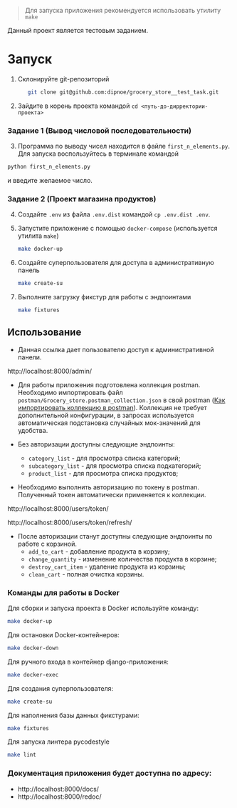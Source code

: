 > Для запуска приложения рекомендуется использовать утилиту `make`

Данный проект является тестовым заданием.

# Запуск

1. Склонируйте git-репозиторий
    ```bash
       git clone git@github.com:dipnoe/grocery_store__test_task.git
   ```

2. Зайдите в корень проекта командой `cd <путь-до-дирректории-проекта>`


### Задание 1 (Вывод числовой последовательности)

3. Программа по выводу чисел находится в файле `first_n_elements.py`.
Для запуска воспользуйтесь в терминале командой
```bash
python first_n_elements.py 
```
и введите желаемое число.


### Задание 2 (Проект магазина продуктов)

4. Создайте `.env` из файла `.env.dist` командой `cp .env.dist .env`.


5. Запустите приложение с помощью `docker-compose` (используется утилита `make`)
    ```bash
    make docker-up
    ```

6. Создайте суперпользователя для доступа в административную панель
    ```bash
    make create-su
    ```
   
7. Выполните загрузку фикстур для работы с эндпоинтами
   ```bash
   make fixtures
   ```

## Использование

- Данная ссылка дает пользователю доступ к административной панели. 

http://localhost:8000/admin/


- Для работы приложения подготовлена коллекция postman.
Необходимо импортировать файл `postman/Grocery_store.postman_collection.json` в свой postman 
([Как импортировать коллекцию в postman](https://docs.rkeeper.ru/api/testirovanie-zaprosov-v-postman-87557103.html#id-%D0%A2%D0%B5%D1%81%D1%82%D0%B8%D1%80%D0%BE%D0%B2%D0%B0%D0%BD%D0%B8%D0%B5%D0%B7%D0%B0%D0%BF%D1%80%D0%BE%D1%81%D0%BE%D0%B2%D0%B2Postman-%D0%98%D0%BC%D0%BF%D0%BE%D1%80%D1%82%D0%BA%D0%BE%D0%BB%D0%BB%D0%B5%D0%BA%D1%86%D0%B8%D0%B9)).
Коллекция не требует дополнительной конфигурации, в запросах используется автоматическая
подстановка случайных мок-значений для удобства.


- Без авторизации доступны следующие эндпоинты:
  - `category_list` - для просмотра списка категорий;
  - `subcategory_list` - для просмотра списка подкатегорий;
  - `product_list` - для просмотра списка продуктов;


- Необходимо выполнить авторизацию по токену в postman. 
Полученный токен автоматически применяется к коллекции.

http://localhost:8000/users/token/

http://localhost:8000/users/token/refresh/

- После авторизации станут доступны следующие эндпоинты по работе с корзиной.
  - `add_to_cart` - добавление продукта в корзину;
  - `change_quantity` - изменение количества продукта в корзине;
  - `destroy_cart_item` - удаление продукта из корзины;
  - `clean_cart` - полная очистка корзины.

### Команды для работы в Docker

Для сборки и запуска проекта в Docker используйте команду:
```bash
make docker-up
```

Для остановки Docker-контейнеров:
```bash
make docker-down
```

Для ручного входа в контейнер django-приложения:
```bash
make docker-exec
```

Для создания суперпользователя:
```bash
make create-su
```

Для наполнения базы данных фикстурами:
```bash
make fixtures
```

Для запуска линтера pycodestyle
```bash
make lint
```

### Документация приложения будет доступна по адресу:
- http://localhost:8000/docs/
- http://localhost:8000/redoc/
